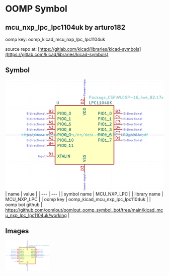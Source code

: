 # OOMP Symbol  
## mcu_nxp_lpc_lpc1104uk  by arturo182  
  
oomp key: oomp_kicad_mcu_nxp_lpc_lpc1104uk  
  
source repo at: [https://gitlab.com/kicad/libraries/kicad-symbols](https://gitlab.com/kicad/libraries/kicad-symbols)  
## Symbol  
  
[![working.png](working_600.png)](working.png)  
| name | value | 
| --- | --- | 
| symbol name | MCU_NXP_LPC | 
| library name | MCU_NXP_LPC | 
| oomp key | oomp_kicad_mcu_nxp_lpc_lpc1104uk | 
| oomp bot github | https://github.com/oomlout/oomlout_oomp_symbol_bot/tree/main/kicad_mcu_nxp_lpc_lpc1104uk/working | 
## Images  
  
[![working.png](working_140.png)](working.png)  
